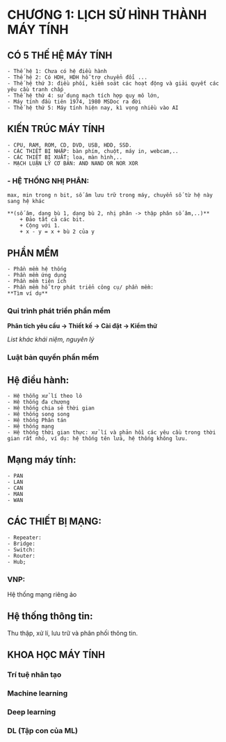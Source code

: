 # CHƯƠNG 1: LỊCH SỬ HÌNH THÀNH MÁY TÍNH
## CÓ 5 THẾ HỆ MÁY TÍNH
    - Thế hệ 1: Chưa có hệ điều hành
    - Thế hệ 2: Có HDH, HDH hỗ trợ chuyển đổi ...
    - Thế hệ thứ 3: điều phối, kiểm soát các hoạt động và giải quyết các yêu cầu tranh chấp
    - Thế hệ thứ 4: sử dụng mạch tích hợp quy mô lớn, 
    - Máy tính đầu tiên 1974, 1980 MSDoc ra đời
    - Thế hệ thứ 5: Máy tính hiện nay, kì vọng nhiều vào AI
## KIẾN TRÚC MÁY TÍNH
    - CPU, RAM, ROM, CD, DVD, USB, HDD, SSD.
    - CÁC THIẾT BỊ NHẬP: bàn phím, chuột, máy in, webcam,..
    - CÁC THIẾT BỊ XUẤT: loa, màn hình,..
    - MẠCH LUẬN LÝ CƠ BẢN: AND NAND OR NOR XOR
###    - HỆ THỐNG NHỊ PHÂN:
 
    max, min trong n bit, số âm lưu trữ trong máy, chuyển số từ hệ này sang hệ khác 
    
    **(số âm, dạng bù 1, dạng bù 2, nhị phân -> thập phân số âm,..)**
        + Đảo tất cả các bit.
        + Cộng với 1.
        + x - y = x + bù 2 của y
## PHẦN MỀM
    - Phần mềm hệ thống
    - Phần mềm ứng dụng
    - Phần mềm tiện ích
    - Phần mềm hỗ trợ phát triển công cụ/ phần mềm: 
    **Tìm ví dụ**
### Qui trình phát triển phần mềm
**Phân tích yêu cầu -> Thiết kế -> Cài đặt -> Kiểm thử** 

*List khác khái niệm, nguyên lý*
### Luật bản quyền phần mềm
## Hệ điều hành:
    - Hệ thỗng xử lí theo lô
    - Hệ thống đa chương
    - Hệ thống chia sẻ thời gian
    - Hệ thống song song
    - Hệ thống Phân tán
    - Hệ thống mạng
    - Hệ thống thời gian thực: xử lí và phản hồi các yêu cầu trong thời gian rất nhỏ, ví dụ: hệ thống tên lửa, hệ thống không lưu.

## Mạng máy tính:
    - PAN
    - LAN
    - CAN
    - MAN
    - WAN
## CÁC THIẾT BỊ MẠNG:
    - Repeater:
    - Bridge:
    - Switch:
    - Router:
    - Hub;
### VNP:
Hệ thống mạng riêng ảo
## Hệ thống thông tin:
Thu thập, xử lí, lưu trữ và phân phối thông tin.
## KHOA HỌC MÁY TÍNH
### Trí tuệ nhân tạo
### Machine learning
### Deep learning
### DL (Tập con của ML)